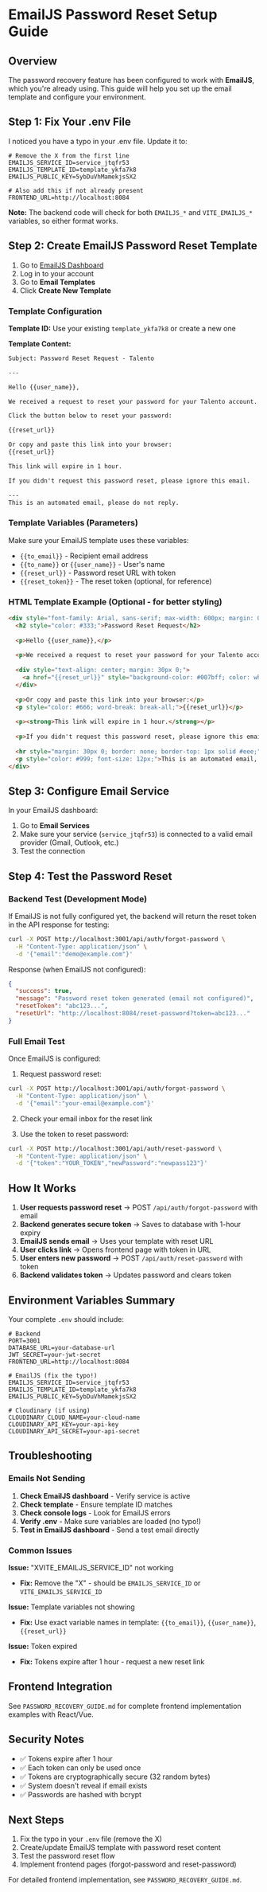 # EmailJS Password Reset Setup Guide

## Overview

The password recovery feature has been configured to work with **EmailJS**, which you're already using. This guide will help you set up the email template and configure your environment.

## Step 1: Fix Your .env File

I noticed you have a typo in your .env file. Update it to:

```env
# Remove the X from the first line
EMAILJS_SERVICE_ID=service_jtqfr53
EMAILJS_TEMPLATE_ID=template_ykfa7k8
EMAILJS_PUBLIC_KEY=5ybDuVhMamekjsSX2

# Also add this if not already present
FRONTEND_URL=http://localhost:8084
```

**Note:** The backend code will check for both `EMAILJS_*` and `VITE_EMAILJS_*` variables, so either format works.

## Step 2: Create EmailJS Password Reset Template

1. Go to [EmailJS Dashboard](https://dashboard.emailjs.com/)
2. Log in to your account
3. Go to **Email Templates**
4. Click **Create New Template**

### Template Configuration

**Template ID:** Use your existing `template_ykfa7k8` or create a new one

**Template Content:**

```html
Subject: Password Reset Request - Talento

---

Hello {{user_name}},

We received a request to reset your password for your Talento account.

Click the button below to reset your password:

{{reset_url}}

Or copy and paste this link into your browser:
{{reset_url}}

This link will expire in 1 hour.

If you didn't request this password reset, please ignore this email.

---
This is an automated email, please do not reply.
```

### Template Variables (Parameters)

Make sure your EmailJS template uses these variables:

- `{{to_email}}` - Recipient email address
- `{{to_name}}` or `{{user_name}}` - User's name
- `{{reset_url}}` - Password reset URL with token
- `{{reset_token}}` - The reset token (optional, for reference)

### HTML Template Example (Optional - for better styling)

```html
<div style="font-family: Arial, sans-serif; max-width: 600px; margin: 0 auto; padding: 20px;">
  <h2 style="color: #333;">Password Reset Request</h2>
  
  <p>Hello {{user_name}},</p>
  
  <p>We received a request to reset your password for your Talento account.</p>
  
  <div style="text-align: center; margin: 30px 0;">
    <a href="{{reset_url}}" style="background-color: #007bff; color: white; padding: 12px 30px; text-decoration: none; border-radius: 5px; display: inline-block;">Reset Password</a>
  </div>
  
  <p>Or copy and paste this link into your browser:</p>
  <p style="color: #666; word-break: break-all;">{{reset_url}}</p>
  
  <p><strong>This link will expire in 1 hour.</strong></p>
  
  <p>If you didn't request this password reset, please ignore this email.</p>
  
  <hr style="margin: 30px 0; border: none; border-top: 1px solid #eee;">
  <p style="color: #999; font-size: 12px;">This is an automated email, please do not reply.</p>
</div>
```

## Step 3: Configure Email Service

In your EmailJS dashboard:

1. Go to **Email Services**
2. Make sure your service (`service_jtqfr53`) is connected to a valid email provider (Gmail, Outlook, etc.)
3. Test the connection

## Step 4: Test the Password Reset

### Backend Test (Development Mode)

If EmailJS is not fully configured yet, the backend will return the reset token in the API response for testing:

```bash
curl -X POST http://localhost:3001/api/auth/forgot-password \
  -H "Content-Type: application/json" \
  -d '{"email":"demo@example.com"}'
```

Response (when EmailJS not configured):
```json
{
  "success": true,
  "message": "Password reset token generated (email not configured)",
  "resetToken": "abc123...",
  "resetUrl": "http://localhost:8084/reset-password?token=abc123..."
}
```

### Full Email Test

Once EmailJS is configured:

1. Request password reset:
```bash
curl -X POST http://localhost:3001/api/auth/forgot-password \
  -H "Content-Type: application/json" \
  -d '{"email":"your-email@example.com"}'
```

2. Check your email inbox for the reset link

3. Use the token to reset password:
```bash
curl -X POST http://localhost:3001/api/auth/reset-password \
  -H "Content-Type: application/json" \
  -d '{"token":"YOUR_TOKEN","newPassword":"newpass123"}'
```

## How It Works

1. **User requests password reset** → POST `/api/auth/forgot-password` with email
2. **Backend generates secure token** → Saves to database with 1-hour expiry
3. **EmailJS sends email** → Uses your template with reset URL
4. **User clicks link** → Opens frontend page with token in URL
5. **User enters new password** → POST `/api/auth/reset-password` with token
6. **Backend validates token** → Updates password and clears token

## Environment Variables Summary

Your complete `.env` should include:

```env
# Backend
PORT=3001
DATABASE_URL=your-database-url
JWT_SECRET=your-jwt-secret
FRONTEND_URL=http://localhost:8084

# EmailJS (fix the typo!)
EMAILJS_SERVICE_ID=service_jtqfr53
EMAILJS_TEMPLATE_ID=template_ykfa7k8
EMAILJS_PUBLIC_KEY=5ybDuVhMamekjsSX2

# Cloudinary (if using)
CLOUDINARY_CLOUD_NAME=your-cloud-name
CLOUDINARY_API_KEY=your-api-key
CLOUDINARY_API_SECRET=your-api-secret
```

## Troubleshooting

### Emails Not Sending

1. **Check EmailJS dashboard** - Verify service is active
2. **Check template** - Ensure template ID matches
3. **Check console logs** - Look for EmailJS errors
4. **Verify .env** - Make sure variables are loaded (no typo!)
5. **Test in EmailJS dashboard** - Send a test email directly

### Common Issues

**Issue:** "XVITE_EMAILJS_SERVICE_ID" not working
- **Fix:** Remove the "X" - should be `EMAILJS_SERVICE_ID` or `VITE_EMAILJS_SERVICE_ID`

**Issue:** Template variables not showing
- **Fix:** Use exact variable names in template: `{{to_email}}`, `{{user_name}}`, `{{reset_url}}`

**Issue:** Token expired
- **Fix:** Tokens expire after 1 hour - request a new reset link

## Frontend Integration

See `PASSWORD_RECOVERY_GUIDE.md` for complete frontend implementation examples with React/Vue.

## Security Notes

- ✅ Tokens expire after 1 hour
- ✅ Each token can only be used once
- ✅ Tokens are cryptographically secure (32 random bytes)
- ✅ System doesn't reveal if email exists
- ✅ Passwords are hashed with bcrypt

## Next Steps

1. Fix the typo in your `.env` file (remove the X)
2. Create/update EmailJS template with password reset content
3. Test the password reset flow
4. Implement frontend pages (forgot-password and reset-password)

For detailed frontend implementation, see `PASSWORD_RECOVERY_GUIDE.md`.

